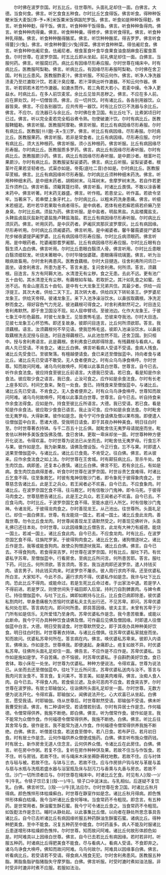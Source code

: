 <!-- { "loadSidebar": true } -->
　　尔时佛在波罗奈国。时五比丘。往世尊所。头面礼足却住一面。白佛言。大德。当食何食。佛言。听乞食食五种食。尔时比丘乞食得饭。佛言听食。得种种饭粳米饭大麦饭[序-予+禾]米饭粟米饭俱跋陀罗饭。佛言。听食如是种种饭得麨。佛言。听食种种麨。得干饭。佛言。听食种种干饭得鱼。佛言。听食种种鱼得肉。佛言。听食种种肉得羹。佛言。听食种种羹。得修步。佛言听食得乳。佛言。听食种种乳得酪。佛言。听食种种酪得酪浆。佛言。听饮种种酪浆。得吉罗罗。佛言听食得蔓[少/兔]。佛言。听食种种蔓[少/兔]得菜。佛言听食种种菜。得佉阇尼食。佛言。听食种种佉阇尼食。佉阇尼者。根食茎食叶食华食果食油食胡麻食石蜜食蒸食。尔时世尊。在波罗奈国。时五比丘即从坐起。前礼佛足却住一面。白佛言。当服何药。佛言。听服腐烂药。病比丘有因缘尽形寿应服。尔时世尊在绳床中。时有病比丘。医教服呵梨勒。佛言。听病比丘。有因缘尽形寿服呵梨勒。尔时佛在舍卫国。时有比丘患风。医教服酢麦汁。佛言听服。不知云何作。佛言。听净人净洗器渍麦乃至烂漉取汁饮。若麦汁臭应覆。若汁滓俱出听作漉器。不知云何作器。佛言。听若铜若木若竹作漉器。如漉水筒作。若三角若大若小。若麦中燥。令净人更益水。时病比丘。在多人前饮麦浆。余比丘见皆共恶秽之。佛言。不应在多人前。应在屏处饮。时一切僧皆须。佛言。应一切共饮。时有诸比丘。各各别用器饮。众器皆臭。佛言。不应各别器饮。应共传用一器饮。时有比丘饮已不洗器与余比丘。佛言。不应尔。应洗器已与余比丘。尔时佛在舍卫国。有比丘吐下。比煮粥顷日时已过。佛言。听以完全麦若完全稻谷煮令熟。勿使破漉汁饮。尔时有病比丘。医教服鞞醯勒。佛言听服。医教服阿摩勒。佛言听服。若比丘有病因缘尽形寿服。尔时有病比丘。医教服[卄/(麩-夫+生)]罗。佛言。听比丘有病因缘。尽形寿服。尔时病比丘。医教服果药。佛言听服。若非是常食者。比丘有病因缘。尽形寿应服。尔时有病比丘。须大五种根药。佛言听服。须小五种根药。佛言听服。比丘有病因缘尽形寿服。尔时病比丘。医教服质多罗药。佛言。病比丘有因缘尽形寿听服。尔时有病比丘。医教服罽沙药。佛言。病比丘有因缘尽形寿听服。是中罽沙者。根茎叶花果罽沙。尔时有病比丘。医教服娑梨娑婆药。佛言。病比丘听服。娑梨娑婆者。根茎叶花果若坚韧者也。式渠亦如是。帝菟(底吐二音)亦如是。尔时病比丘。医教服荜茇椒。佛言。比丘有病因缘听尽形寿服。尔时病比丘须种种细末药洗。佛言。听用种种细末药。是中细末药者。胡桐树末。马耳树末。舍摩罗树末洗。若自作若更互作须杵臼。佛言听畜。须簸箕簁扫帚。佛言听畜。时诸比丘畏慎。不敢以涂香著末药中。佛言听著。时末药无器盛。佛言。听作瓶。若患坌尘。听作盖。若欲令坚牢。当著床下。若串壁上象牙杙上。尔时病比丘。以粗末药洗身患痛。佛言。听细末若细泥。若叶若华若果取令病者得乐。是中病者。若体有疮若癣若瘑若疥癞乃至身臭。尔时比丘病。须盐为药。佛言听服。是中盐者。明盐黑盐。丸盐楼魔盐支。头鞞盐卤盐灰盐新陀婆盐施卢鞞盐海盐。若比丘有病因缘尽形寿听服。尔时病比丘须灰药。佛言。听用灰药。是中灰药者。萨阇灰宾那灰波罗摩灰。比丘有病因缘。尽形寿听用。尔时病比丘须阇婆药。佛言听用。是中阇婆者。馨牛馨莪婆提尸婆梨陀步梯夜婆提萨阇罗婆。比丘有病因缘尽形寿应服。尔时比丘病须眼药。佛言听用。是中眼药者。陀婆阇那耆罗阇那。比丘有病因缘尽形寿应服。尔时比丘眼有白翳生须人血白佛。佛言听用。尔时比丘患眼白翳须人骨。佛言听用。尔时比丘患眼白翳须细软发。听烧末著眼中。尔时毕陵伽婆蹉。患眼痛得琉璃篦。佛言。听为治眼病故畜用。尔时舍利弗患风。医教食藕根。尔时大目揵连。往舍利弗所问讯已一面坐。语舍利弗言。所患为差不。答言未差。复问舍利弗。何所须。答言。须藕根。目连言。东方有阿耨大池。水清澄无有尘秽。食之无患。去此不远。更有池广五十由旬。其水清澄无有尘秽。有藕根如车轴。若取折之。其汁如乳食之如蜜。去池不远。有金山崖高五十由旬。是中有七大龙象王兄弟共住。其最少者。供给一阎浮提王。其次大者。供给二天下王。其次转大者。供给四天下转轮圣王。伊罗婆尼龙象王。供给天帝释。彼诸龙象王。来下入池净澡浴饮水。以鼻拔取藕根。净洗泥秽而食之。得好容色气力充足。彼池藕根可得食之。时舍利弗默然可之。时目连见舍利弗默然。即于舍卫国没不现。如人屈申臂顷。至彼池边。化作大龙象王。于彼七象王中形色最胜。时彼七龙象王。见皆畏怖毛竖。恐彼来夺我池。尔时大目连。见彼七龙象王心怀恐怖。即还复故身。彼即问目连言。比丘何所须欲耶。答言。我须藕根。语言。汝须藕根何不早见语。使我恐怖毛竖。彼即入池澡浴饮水。以鼻拔取藕根洗去泥授与目连。时目连得藕根已。从此池忽然不现。还舍卫国。到只桓中。授与舍利弗语言。此是藕根。舍利弗食已病即得除差。有残藕根与看病人。看病人先已受请。不肯食之。诸比丘白佛。佛言听看病人受请不受请。食病人残食。诸比丘先受食已。至彼聚落。有檀越便请食。食已来还至僧伽蓝中。持向者食与诸比丘。诸比丘先已受请不敢受。无人食者便弃之。时有众乌鸟诤食唤呼。尔时世尊。知而故问阿难。诸乌鸟何故唤呼。阿难以此事具白世尊。世尊言。自今已去。听作余食法食。彼应持食至彼比丘前语言。大德我已受请。若已食。看是知是作余食法。彼应取少食之语言。我已食。止汝可食之。应作如是余食法食。尔时有长老上座多知识。村间乞食来。聚在一处食。食已。持残食来至僧伽蓝中。与诸比丘。诸比丘先已受请。不肯食之。无人食者便弃之。时有众乌鸟诤食唤呼。世尊知而故问阿难。诸乌鸟何故唤呼。阿难以此事具白世尊。世尊言。自今已去。听自持食来作余食法得食。应如是作。持食至彼比丘所语言。大德。我已受请。若已食。看是知是作余食法。彼应取少食食已语言。我止汝可食。应作如是余食法食。尔时毗舍佉无夷罗母。大得新果。彼作如是念。我今宁可作食请佛及僧以果布施。即便遣人往僧伽蓝中白言。愿诸大德。受我明日请食。即于其夜办种种美食。明日往白时至。尔时世尊著衣持钵。与千二百五十比丘俱。就毗舍佉无夷罗母请就座而坐。毗舍佉以种种多美饭食饭佛及僧。食已舍钵。更取一卑床却坐一面。时世尊种种方便开化说法。令得欢喜。尔时世尊为说法已从坐而去。时毗舍佉无夷罗母。行食忘不与果。彼作如是念。我为新果故。请佛及僧设饭。今正行食。忘不与果。时即遣人送果至僧伽蓝中。与诸比丘。诸比丘已食竟。不肯受之。往白佛。佛言。若从彼来。应作余食法食之如上法。尔时世尊在王舍城。时有颠狂病比丘。至杀牛处。食生肉饮血。病即差。还复本心畏慎。诸比丘白佛。佛言不犯。若有余比丘。有如是病。食生肉饮血病得差者。听食尔时世尊在波罗奈国。时世谷贵乞食难得。时诸比丘乞食不得。往至象厩乞。时彼有鬼神信敬沙门者。即令象死于彼得象肉食之。世尊慈念告诸比丘。此是王之兵众。若王闻者必不欢喜。自今已去。不应食象肉。时诸比丘。在波罗奈国乞食不得。往马厩乞。时有信敬沙门鬼神。即令马死。于彼得马肉食之。世尊慈愍告诸比丘。此是王之兵众。若王闻者必不欢喜。自今已去。不应食马肉。尔时比丘。于波罗奈国乞食不得。至能水底行人所乞。时有信敬沙门鬼神。令诸龙死。于彼得龙肉食之。尔时善现龙王。从己池出。往世尊所。头面礼足已。却住一面白佛言。世尊。有龙能烧一国土。若减一国土。诸比丘食此龙肉。善哉世尊。勿令比丘食龙肉。时世尊闻善现龙王语默然受之。时善现见佛听许。头面礼佛已还往本处。尔时世尊。以此因缘集比丘僧告言。此龙有大神力有威德。能烧一国土。若减一国土。诸比丘食此肉。自今已去。不应食龙肉。时有比丘。在波罗奈国乞食不得。往旃陀罗家。于彼得狗肉食之。诸比丘乞食。诸狗憎逐吠之。诸比丘作是念。我等或能食狗肉。故使众狗憎逐吠我耳。诸比丘白佛。佛言。自今已去。不得食狗肉。若食得突吉罗。时世尊在波罗奈国。时有比丘。服吐下药。有优婆私字苏卑。至僧伽蓝中。行看房舍。至病比丘所问言。何所患苦耶。答言。服吐下药。问比丘。何所须欲。答言须肉。答言。我当送肉即还波罗奈。遣人持钱买肉。语言男子。持此钱买肉来。时波罗奈不屠杀。彼人周行求肉不得。还至优婆私所白言。大家知不。今此不杀。遍行求肉不得。优婆私作如是念。我许与吐下比丘肉。恐此比丘不得肉。或能命过。若是生死比丘命过者。于出家法中退。若是学人不得前进。若是罗汉。则使世间失于福田即入后室。持利刀自割髀裹肉。与婢令煮已。持往僧伽蓝中。与吐下比丘。婢即如敕持与比丘。比丘食已病即除差。彼优婆私割肉时。举身患痛极为苦恼时优婆私夫主先出行还。不见苏卑。即问。苏卑优婆私何处在耶。答言病在内。即问何所患。即具答因缘。彼夫主言。未曾有苏卑于沙门所有如是信乐。无所爱惜乃至身肉。苏卑优婆私作是念。我今患苦极重。或能以此断命。我今宁可办具种种饮食请佛及僧。可作最后见佛及僧因缘。时即遣人往僧伽蓝中白言。大德。明日受我请食。时世尊默然受之。即于其夜办具种种美好饮食。明日往白时到。时世尊著衣持钵。与诸比丘僧俱。往苏卑优婆私家就座而坐。知而故问。优婆私苏卑何所在。答言病在内。佛言。唤优婆私苏卑来。彼即入内语言。佛唤汝。作如是念。世尊唤我。即便速起。身痛即止。疮复如故不异。时优婆私苏卑。往佛所头面礼足却住一面。佛告言。不应作是不应作是。苏卑优婆私。当作如是施如是学。不自苦痛。亦不恼彼。时苏卑优婆私。手自斟酌美好饮食。食已舍钵。取小床在一处坐。时世尊为优婆私。种种方便说法。令得欢喜。世尊为说法已。从坐而去还至僧伽蓝中。往吐下比丘所问言。苏卑优婆私送肉与汝不。答言与我肉问言汝食不。答言食。复问美不。答言美。如是美肉难得。佛言。汝痴人食人肉。自今已去。不得食人肉。若食偷兰遮。及余可恶肉不应食。若食突吉罗。尔时世尊在波罗捺。有居士耶输伽父。往诣佛所头面礼足却坐一面。尔时世尊。无数方便为说法开化。令得欢喜。耶输伽父。闻佛说法开化。心大欢喜已从坐起。白佛言。愿受我请。时耶输伽。侍从世尊后。时世尊默然受请。耶输伽不受请。佛未听我曹受别请。佛言。有二种请听受。若请僧若别请。尔时有异居士作是念。作何福德。令僧常得供养。我施不断绝。即白佛。佛言。听为僧常作食。彼作如是言。我不能常为众僧作食。作何福德令僧常得供养。我施不断绝。白佛。佛言。听比丘往其舍常与食。彼作是言。我不能常为道人作食。作何福德令僧常得供养我施不断绝。白佛。佛言。听僧差往食。若送食至僧中。若八日食。若布萨日。若月初日食。时有居士作是念。云何作福供养众僧便成施药。白佛。佛言听布施众僧药钱。时有居士。新作房舍无道人住念言。云何供养众僧。令诸比丘在此房住。白佛。佛言。听在房中作粥。若复不住。复听在房作种种饼及果。若故不住当与作饭食。若不住。听与房钱。若故不住。听与绳床木床坐褥卧褥枕地敷。若故不住。应与衬体衣与毡与被。若故不住。与钵与三衣。若故不住。应与作房排户钩与杖与革屣与盖与扇与水瓶与洗瓶若盛水器与浴室瓶及床与刮污刀与香熏与丸香与房衣。若故不住。沙门一切所须者应与。尔时世尊在绳床中。时诸比丘乞食。时见有人[(殼-一)/牛]牛乳。令犊子饮已复[(殼-一)/牛]。犊子口中涎沫出。与乳相似。后遂疑不复饮乳。白佛。佛言听饮。[(殼-一)/牛]乳法应尔。尔时世尊在舍卫国。时诸比丘秋月得病。颜色憔悴形体枯燥癣白。时世尊在静室作如是念。诸比丘秋月得病。颜色憔悴形体癣白枯燥。我今当听诸比丘食何等味。当食常药不令粗现。即念言。有五种药。是世常用者。酥油蜜生酥石蜜。我今宁可令诸比丘食之。当食常药不令粗现。如饭麨法作是念已。晡时从静处起。以此事集比丘僧。以向者在静处所思念事具告诸比丘。自今已去听诸比丘有病因缘听服五种药酥油生酥蜜石蜜。诸病比丘。得种种肥美食。至中不能食。况复五种药至中能食。尔时药虽多。病人不能及时服诸比丘患遂增形体枯燥颜色憔悴。尔时世尊。知而故问阿难。诸比丘何故形体颜色如是。时阿难具以上因缘白世尊。佛言。自今已去若比丘有病因缘。若时若非时。听服五种药。时诸病比丘得肥美食不能食。尽与看病人。看病人受请。不食即弃之。诸乌鸟诤食大唤呼。佛知而故问阿难。乌鸟何故尔。阿难具以因缘事白佛。佛言。听看病比丘。若受请若不受请。得食病人残食无犯。尔时舍利弗患风。医教服五种脂。罴脂鱼脂驴脂猪脂失守摩罗脂。白佛。佛言听服。时受时漉时煮如油法服。非时受非时漉非时煮不应服。若服如法治。

